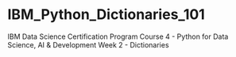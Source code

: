 # IBM_Python_Dictionaries_101
IBM Data Science Certification Program Course 4 - Python for Data Science, AI &amp; Development Week 2 - Dictionaries
